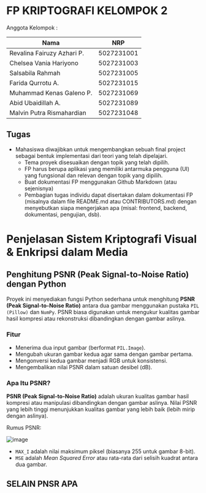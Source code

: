 # FP KRIPTOGRAFI KELOMPOK 2

Anggota Kelompok :

|Nama|NRP|
|---|---|
|Revalina Fairuzy Azhari P.|5027231001|
|Chelsea Vania Hariyono|5027231003|
|Salsabila Rahmah|5027231005|
|Farida Qurrotu A.|5027231015|
|Muhammad Kenas Galeno P.|5027231069|
|Abid Ubaidillah A.|5027231089|
|Malvin Putra Rismahardian|5027231048|

## Tugas

- Mahasiswa diwajibkan untuk mengembangkan sebuah final project sebagai bentuk implementasi dari teori yang telah dipelajari.
  - Tema proyek disesuaikan dengan topik yang telah dipilih.
  - FP harus berupa aplikasi yang memiliki antarmuka pengguna (UI) yang fungsional dan relevan dengan topik yang dipilih.
  - Buat dokumentasi FP menggunakan Github Markdown (atau sejenisnya)
  - Pembagian tugas individu dapat disertakan dalam dokumentasi FP (misalnya dalam file README.md atau CONTRIBUTORS.md) dengan menyebutkan siapa mengerjakan apa (misal: frontend, backend, dokumentasi, pengujian, dsb).
 
# Penjelasan Sistem Kriptografi Visual & Enkripsi dalam Media

## Penghitung PSNR (Peak Signal-to-Noise Ratio) dengan Python
Proyek ini menyediakan fungsi Python sederhana untuk menghitung **PSNR (Peak Signal-to-Noise Ratio)** antara dua gambar menggunakan pustaka `PIL (Pillow)` dan `NumPy`. PSNR biasa digunakan untuk mengukur kualitas gambar hasil kompresi atau rekonstruksi dibandingkan dengan gambar aslinya.

### Fitur

- Menerima dua input gambar (berformat `PIL.Image`).
- Mengubah ukuran gambar kedua agar sama dengan gambar pertama.
- Mengonversi kedua gambar menjadi RGB untuk konsistensi.
- Mengembalikan nilai PSNR dalam satuan desibel (dB).


### Apa Itu PSNR?
**PSNR (Peak Signal-to-Noise Ratio)** adalah ukuran kualitas gambar hasil kompresi atau manipulasi dibandingkan dengan gambar aslinya. Nilai PSNR yang lebih tinggi menunjukkan kualitas gambar yang lebih baik (lebih mirip dengan aslinya).

Rumus PSNR:

![image](https://github.com/user-attachments/assets/f101cd9f-4fbd-4cce-8f78-1da7492f9a90)


- `MAX_I` adalah nilai maksimum piksel (biasanya 255 untuk gambar 8-bit).
- `MSE` adalah *Mean Squared Error* atau rata-rata dari selisih kuadrat antara dua gambar.


## SELAIN PNSR APA
